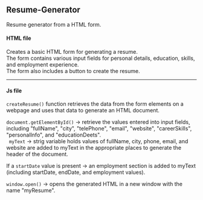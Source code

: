 ## Resume-Generator

Resume generator from a HTML form. </br>

#### HTML file
Creates a basic HTML form for generating a resume. <br>
The form contains various input fields for personal details, education, skills, and employment experience. <br>
The form also includes a button to create the resume. 
<hr>

#### Js file 
```createResume()``` function retrieves the data from the form elements on a webpage and uses that data to generate an HTML document. <br>

```document.getElementById()``` -> retrieve the values entered into input fields, including "fullName", "city", "telePhone", "email", "website", "careerSkills", "personalInfo", and "educationDeets". <br>
``` myText``` -> strig variable holds values of fullName, city, phone, email, and website are added to myText in the appropriate places to generate the header of the document. <br>


If a ```startDate``` value is present -> an employment section is added to myText (including startDate, endDate, and employment values). <br>

```window.open()``` ->  opens the generated HTML in a new window with the name "myResume".




